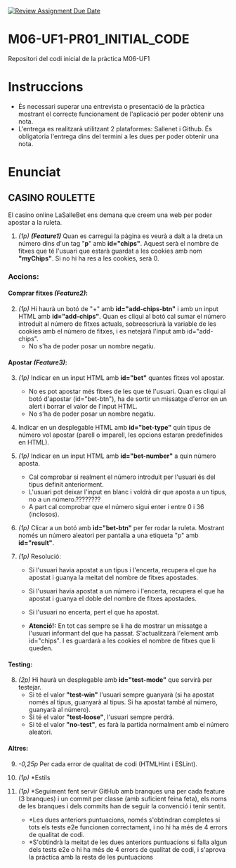 [![Review Assignment Due Date](https://classroom.github.com/assets/deadline-readme-button-24ddc0f5d75046c5622901739e7c5dd533143b0c8e959d652212380cedb1ea36.svg)](https://classroom.github.com/a/8MCGEJdM)
# **M06-UF1-PR01_INITIAL_CODE**
Repositori del codi inicial de la pràctica M06-UF1

# **Instruccions**
- És necessari superar una entrevista o presentació de la pràctica mostrant el correcte funcionament de l'aplicació per poder obtenir una nota.
- L'entrega es realitzarà utilitzant 2 plataformes: Sallenet i Github. És obligatoria l'entrega dins del termini a les dues per poder obtenir una nota.


# **Enunciat**
## **CASINO ROULETTE**
El casino online LaSalleBet ens demana que creem una web per poder apostar a la ruleta.

1. *(1p)* ***(Feature1)*** Quan es carregui la pàgina es veurà a dalt a la dreta un número dins d'un tag "**p**" amb **id="chips"**. Aquest serà el nombre de fitxes que té l'usuari que estarà guardat a les cookies amb nom **"myChips"**. Si no hi ha res a les cookies, serà 0.

### **Accions:**
#### **Comprar fitxes *(Feature2)*:**
2. *(1p)* Hi haurà un botó de "+" amb **id="add-chips-btn"** i amb un input HTML amb **id="add-chips"**. Quan es cliqui al botó cal sumar el número introduit al número de fitxes actuals, sobreescriurà la variable de les cookies amb el número de fitxes, i es netejarà l'input amb id="add-chips".
    - No s'ha de poder posar un nombre negatiu.

#### **Apostar *(Feature3)*:**
3. *(1p)* Indicar en un input HTML amb **id="bet"** quantes fitxes vol apostar.
    - No es pot apostar més fitxes de les que té l'usuari. Quan es cliqui al botó d'apostar (id="bet-btn"), ha de sortir un missatge d'error en un alert i borrar el valor de l'input HTML.
    - No s'ha de poder posar un nombre negatiu.

4. Indicar en un desplegable HTML amb **id="bet-type"** quin tipus de número vol apostar (parell o imparell, les opcions estaran predefinides en HTML).

5. *(1p)* Indicar en un input HTML amb **id="bet-number"** a quin número aposta.
    - Cal comprobar si realment el número introduit per l'usuari és del tipus definit anteriorment.
    - L'usuari pot deixar l'input en blanc i voldrà dir que aposta a un tipus, no a un número.????????
    - A part cal comprobar que el número sigui enter i entre 0 i 36 (inclosos).

6. *(1p)* Clicar a un botó amb **id="bet-btn"** per fer rodar la ruleta. Mostrant només un número aleatori per pantalla a una etiqueta "p" amb **id="result"**.

7. *(1p)* Resolució:
    - Si l'usuari havia apostat a un tipus i l'encerta, recupera el que ha apostat i guanya la meitat del nombre de fitxes apostades.
    - Si l'usuari havia apostat a un número i l'encerta, recupera el que ha apostat i guanya el doble del nombre de fitxes apostades.
    - Si l'usuari no encerta, pert el que ha apostat.

    - **Atenció!:** En tot cas sempre se li ha de mostrar un missatge a l'usuari informant del que ha passat. S'actualitzarà l'element amb id="chips". I es guardarà a les cookies el nombre de fitxes que li queden.

#### **Testing:**
8. *(2p)* Hi haurà un desplegable amb **id="test-mode"** que servirà per testejar.
    - Si té el valor **"test-win"** l'usuari sempre guanyarà (si ha apostat només al tipus, guanyarà al tipus. Si ha apostat també al número, guanyarà al número).
    - Si té el valor **"test-loose"**, l'usuari sempre perdrà.
    - Si té el valor **"no-test"**, es farà la partida normalment amb el número aleatori.

#### **Altres:**
9. *-0,25p* Per cada error de qualitat de codi (HTMLHint i ESLint).

10. *(1p)* *Estils

11. *(1p)* *Seguiment fent servir GitHub amb branques una per cada feature (3 branques) i un commit per classe (amb suficient feina feta), els noms de les branques i dels commits han de seguir la convenció i tenir sentit.

    - *Les dues anteriors puntuacions, només s'obtindran completes si tots els tests e2e funcionen correctament, i no hi ha més de 4 errors de qualitat de codi.
    - *S'obtindrà la meitat de les dues anteriors puntuacions si falla algun dels tests e2e o hi ha més de 4 errors de qualitat de codi, i s'aprova la pràctica amb la resta de les puntuacions
